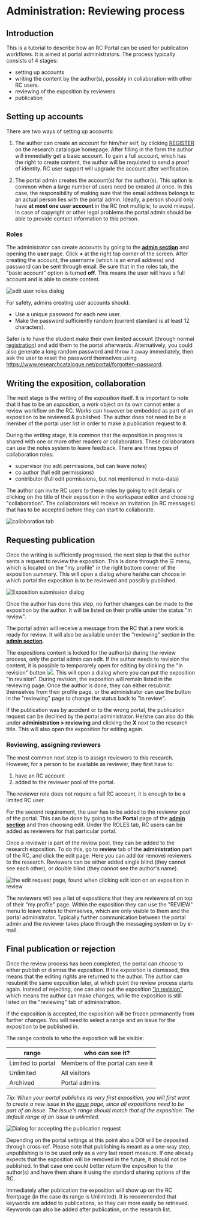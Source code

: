 # Administration: Reviewing process

## Introduction

This is a tutorial to describe how an RC Portal can be used for publication workflows. It is aimed at portal administrators.
The process typically consists of 4 stages: 

* setting up accounts
* writing the content by the author(s), possibly in collaboration with other RC users.
* reviewing of the exposition by reviewers
* publication 

## Setting up accounts

There are two ways of setting up accounts: 

1. The author can create an account for him/her self, by clicking [REGISTER](https://www.researchcatalogue.net/portal/register "Registration on the Research Catalogue") on the research catalogue homepage. After filling in the form the author will immediatly get a basic account. To gain a full account, which has the right to create content, the author will be requisted to send a proof of identity. RC user support will upgrade the account after verification.

2. The portal admin creates the account(s) for the author(s). This option is common when a large number of users need be created at once. In this case, the responsibility of making sure that the email address belongs to an actual person lies with the portal admin. Ideally, a person should only have __at most one user account__ in the RC (not multiple, to avoid mixups). In case of copyright or other legal problems the portal admin should be able to provide contact information to this person.

### Roles 

<a id="full-account-toggle"></a>

The administrator can create accounts by going to the __[admin section](https://www.researchcatalogue.net/admin)__ and opening the __user__ page. Click __+__ at the right top corner of the screen. After creating the account, the username (which is an email address) and password can be sent through email. Be sure that in the roles tab, the "basic account" option is turned __off__. This means the user will have a full account and is able to create content.

![edit user roles dialog](images/edit-user-roles.png " edit user roles dialog")

For safety, admins creating user accounts should:

- Use a unique password for each new user.
- Make the password sufficiently random (current standard is at least 12 characters).

Safer is to have the student make their own limited account (through normal [registration](https://www.researchcatalogue.net/portal/register)) and add them to
the portal afterwards.  Alternatively, you could also generate a long
random password and throw it away immediately, then ask the user to
reset the password themselves using
<https://www.researchcatalogue.net/portal/forgotten-password>.

## Writing the exposition, collaboration

The next stage is the writing of the *exposition* itself. It is important to note that it has to be an *exposition*, a *work* object on its own cannot enter a review workflow on the RC. *Works* can however be embedded as part of an exposition to be reviewed & published. The author does not need to be a member of the portal user list in order to make a publication request to it.

During the writing stage, it is common that the exposition in progress is shared with one or more other readers or collaborators. These collaborators can use the notes system to leave feedback. There are three types of collaboration roles:

- supervisor (no edit permissions, but can leave notes)
- co author (full edit permissions)
- contributor (full edit permissions, but not mentioned in meta-data)

The author can invite RC users to these roles by going to edit details or clicking on the title of their exposition in the workspace editor and choosing "collaboration". The collaborators will receive an invitation (in RC messages) that has to be accepted before they can start to collaborate.

![collaboration tab](images/collaboration.png " the collabration tab")

## Requesting publication

Once the writing is sufficiently progressed, the next step is that the
author sents a request to review the exposition. This is done through
the ☰ menu, which is located on the "my profile" in the right bottom
corner of the exposition summary. This will open a dialog where he/she
can choose in which portal the exposition is to be reviewed and possibly published. 


![Exposition submission dialog](images/submit_for_review.png "Dialog for submission for review")

Once the author has done this step, no further changes can be made to the exposition by the author. It will be listed on their profile under the status "in review". 

The portal admin will receive a message from the RC that a new work is ready for review. It will also be available under the “reviewing” section in the __[admin section](https://www.researchcatalogue.net/admin)__.

The expositions content is locked for the author(s) during the review
process, only the portal admin can edit.  If the author needs to
revision the content, it is possible to 
temporarely open for editing by clicking the "in revision" button <img
class="icon" src="images/revision-action.png" />. This will open a
dialog where you can put the exposition "in revision". During
revision, the exposition will remain listed in the reviewing
page. Once the author is done, they can either resubmit themselves
from their profile page, or the administrator can use the button in
the "reviewing" page to change the status back to "in review".

If the publication was by accident or to the wrong portal, the
publication request can be declined by the portal
administrator. He/she can also do this under __administration >
reviewing__ and clicking the __X__ next to the research title. This
will also open the exposition for editing again.

### Reviewing, assigning reviewers

The most common next step is to assign reviewers to this research. However, for a person to be available as reviewer, they first have to:

1. have an RC account 
2. added to the reviewer pool of the portal.

The reviewer role does not require a full RC account, it is enough to be a limited RC user. 

For the second requirement, the user has to be added to the reviewer pool of the portal. This can be done by going to the __Portal__ page of the __[admin section](https://www.researchcatalogue.net/admin)__ and then choosing edit. Under the ROLES tab, RC users can be added as reviewers for that particular portal. 

Once a reviewer is part of the review pool, they can be added to the research exposition. To do this, go to __review__ tab of the __administration__ part of the RC, and click the edit page. Here you can add (or remove) reviewers to the research. Reviewers can be either added single blind (they cannot see each other), or double blind (they cannot see the author's name).


![the edit request page, found when clicking edit icon on an exposition in review](images/edit-request.png " edit request, within the review tab")

The reviewers will see a list of expositions that they are reviewers of on top of their "my profile" page. Within the exposition they can use the "REVIEW" menu to leave notes to themselves, which are only visible to them and the portal administrator. Typically further communication between the portal admin and the reviewer takes place through the messaging system or by e-mail.

## Final publication or rejection

Once the review process has been completed, the portal can choose to
either publish or dismiss the exposition. If the exposition is
dismissed, this means that the editing rights are returned to the
author. The author can resubmit the same exposition later, at which
point the review process starts again. Instead of rejecting, one can
also put the exposition ["in revision"](#in-revision "in revision
documentation"), which means the author can make changes, while the
exposition is still listed on the "reviewing" tab of administration.

If the exposition is accepted, the exposition will be frozen
permanently from further changes. You will need to select a range and
an issue for the exposition to be published in.

The range controls to who the exposition will be visible:

| **range**         | **who can see it?**              |
|-------------------|----------------------------------|
| Limited to portal | Members of the portal can see it |
| Unlimited         | All visitors                     |
| Archived          | Portal admins                    |



*Tip: When your portal publishes its very first exposition, you will
first want to create a new issue in the
[issue](https://www.researchcatalogue.net/admin/issue/list "link to
admin issue page") page, since all expositions need to be part of an
issue. The issue's range should match that of the exposition. The
default range of an issue is unlimited.*

![Dialog for accepting the publication request](images/accept_request.png "Dialog for accepting the request")


Depending on the portal settings at this point also a DOI will be
deposited through cross-ref. Please note that publishing is meant as a
one-way step, unpublishing is to be used only as a very last resort
measure. If one already expects that the exposition will be removed in
the future, it should not be published. In that case one could better
return the exposition to the author(s) and have them share it using
the standard sharing options of the RC.

Immediately after publication the exposition will show up on the RC
frontpage (in the case its range is Unlimited). It is recommended
that keywords are added to publications, so they can more easily be
retrieved. Keywords can also be added after publication, on the
research list.




